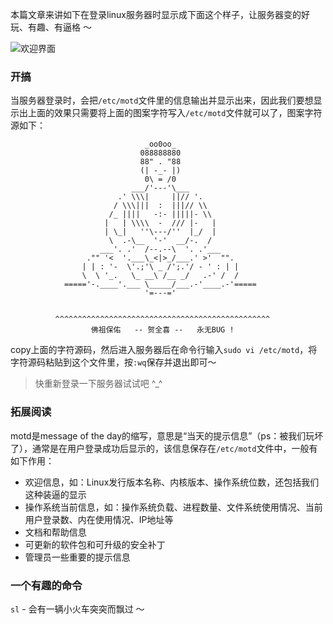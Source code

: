 本篇文章来讲如下在登录linux服务器时显示成下面这个样子，让服务器变的好玩、有趣、有逼格 ～

![欢迎界面](http://blog.dandy.fun/usr/uploads/2017/03/1025049935.jpg)

### 开搞

当服务器登录时，会把`/etc/motd`文件里的信息输出并显示出来，因此我们要想显示出上面的效果只需要将上面的图案字符写入`/etc/motd`文件就可以了，图案字符源如下：

                                  _oo0oo_
                                 088888880
                                 88" . "88
                                 (| -_- |)
                                  0\ = /0
                               ___/'---'\___
                            .' \\\|     ||// '.
                           / \\\|||  :  |||// \\
                          /_ ||||   -:- |||||- \\
                         |   | \\\\  -  /// |-   |
                         | \_|   ''\---/''  |_/  |
                          \  .-\__  '-'  __/-.  /
                        ___'. .'  /--.--\  '. .'___
                     ."" '<  '.___\_<|>_/___.' >'  "".
                    | | : '-  \'.;'\ _ /';.'/ - ' : | |
                    \  \ '_.   \_ __\ /__ _/   .-' /  /
                ====='-.____'.___ \_____/___.-'____.-'=====
                                  '=---='


              ^^^^^^^^^^^^^^^^^^^^^^^^^^^^^^^^^^^^^^^^^^^^^^^^
                      佛祖保佑   -- 贺全喜 --   永无BUG !

copy上面的字符源码，然后进入服务器后在命令行输入`sudo vi /etc/motd`，将字符源码粘贴到这个文件里，按`:wq`保存并退出即可～

> 快重新登录一下服务器试试吧 ^_^

### 拓展阅读

motd是message of the day的缩写，意思是“当天的提示信息”（ps：被我们玩坏了），通常是在用户登录成功后显示的，该信息保存在`/etc/motd`文件中，一般有如下作用：

* 欢迎信息，如：Linux发行版本名称、内核版本、操作系统位数，还包括我们这种装逼的显示
* 操作系统当前信息，如：操作系统负载、进程数量、文件系统使用情况、当前用户登录数、内在使用情况、IP地址等
* 文档和帮助信息
* 可更新的软件包和可升级的安全补丁
* 管理员一些重要的提示信息

### 一个有趣的命令

`sl` - 会有一辆小火车突突而飘过 ～

